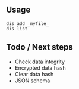

## Usage

```
dis add _myfile_
dis list
```

## Todo / Next steps

* Check data integrity
 * Encrypted data hash
 * Clear data hash
 * JSON schema

